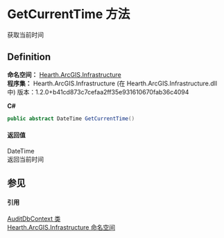 # GetCurrentTime 方法


获取当前时间



## Definition
**命名空间：** <a href="N_Hearth_ArcGIS_Infrastructure">Hearth.ArcGIS.Infrastructure</a>  
**程序集：** Hearth.ArcGIS.Infrastructure (在 Hearth.ArcGIS.Infrastructure.dll 中) 版本：1.2.0+b41cd873c7cefaa2ff35e931610670fab36c4094

**C#**
``` C#
public abstract DateTime GetCurrentTime()
```



#### 返回值
DateTime  
返回当前时间

## 参见


#### 引用
<a href="T_Hearth_ArcGIS_Infrastructure_AuditDbContext">AuditDbContext 类</a>  
<a href="N_Hearth_ArcGIS_Infrastructure">Hearth.ArcGIS.Infrastructure 命名空间</a>  
